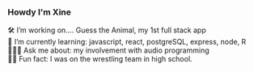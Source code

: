 ### Howdy I'm Xine

🛠️ I’m working on.... Guess the Animal, my 1st full stack app <br>
🌱 I’m currently learning: javascript, react, postgreSQL, express, node, R  <br>
👩🏻‍💻 Ask me about: my involvement with audio programming  <br>
🤼‍♀️ Fun fact: I was on the wrestling team in high school.
